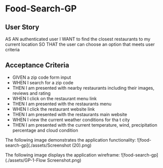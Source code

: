 # Food-Search-GP

## User Story 

AS AN authenticated user 
I WANT to find the closest restaurants to my current location
SO THAT the user can choose an option that meets user criteria 

## Acceptance Criteria 

* GIVEN a zip code form input 
* WHEN I search for a zip code 
* THEN I am presented with nearby restaurants including their images, reviews and rating
* WHEN I click on the restaurant menu link 
* THEN I am presented with the restaurants menu 
* WHEN I click the restaurant website link 
* THEN I am presented with the restaurants main website 
* WHEN I view the current weather conditions for tha t city 
* THEN I am presented with the current temperature, wind, precipitation percentage and cloud condition

The following image demonstrates the application functionality: 
![food-search-gp](./assets/Screenshot (20).png)

The following image displays the application wireframe: 
![food-search-gp](./assets/GP-1-Flow Screenshot.png)
